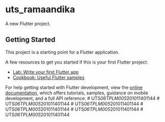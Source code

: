 # uts_ramaandika

A new Flutter project.

## Getting Started

This project is a starting point for a Flutter application.

A few resources to get you started if this is your first Flutter project:

- [Lab: Write your first Flutter app](https://docs.flutter.dev/get-started/codelab)
- [Cookbook: Useful Flutter samples](https://docs.flutter.dev/cookbook)

For help getting started with Flutter development, view the
[online documentation](https://docs.flutter.dev/), which offers tutorials,
samples, guidance on mobile development, and a full API reference.
#   U T S _ 0 6 T P L M 0 0 5 _ 2 0 1 0 1 1 4 0 1 1 4 4  
 #   U T S _ 0 6 T P L M 0 0 5 _ 2 0 1 0 1 1 4 0 1 1 4 4  
 #   U T S _ 0 6 T P L M 0 0 5 _ 2 0 1 0 1 1 4 0 1 1 4 4  
 #   U T S _ 0 6 T P L M 0 0 5 _ 2 0 1 0 1 1 4 0 1 1 4 4  
 #   U T S _ 0 6 T P L M 0 0 5 _ 2 0 1 0 1 1 4 0 1 1 4 4  
 #   U T S _ 0 6 T P L M 0 0 5 _ 2 0 1 0 1 1 4 0 1 1 4 4  
 